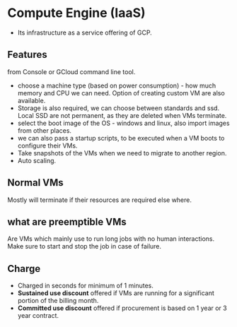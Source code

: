 # Compute Engine (IaaS)

- Its infrastructure as a service offering of GCP.

## Features

from Console or GCloud command line tool.

- choose a machine type (based on power consumption) - how much memory and CPU we can need. Option of creating custom VM are also available.
- Storage is also required, we can choose between standards and ssd. Local SSD are not permanent, as they are deleted when VMs terminate.
- select the boot image of the OS - windows and linux, also import images from other places.
- we can also pass a startup scripts, to be executed when a VM boots to configure their VMs.
- Take snapshots of the VMs when we need to migrate to another region.
- Auto scaling.

## Normal VMs

Mostly will terminate if their resources are required else where.

## what are preemptible VMs

Are VMs which mainly use to run long jobs with no human interactions. Make sure to start and stop the job in case of failure.

## Charge

- Charged in seconds for minimum of 1 minutes.
- **Sustained use discount** offered if VMs are running for a significant portion of the billing month.
- **Committed use discount** offered if procurement is based on 1 year or 3 year contract.
